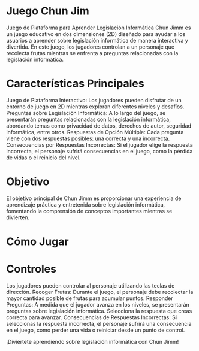 <h1> Juego Chun Jim</h1>
Juego de Plataforma para Aprender Legislación Informática
Chun Jimm es un juego educativo en dos dimensiones (2D) diseñado para ayudar a los usuarios a aprender sobre legislación informática de manera interactiva y divertida. En este juego, los jugadores controlan a un personaje que recolecta frutas mientras se enfrenta a preguntas relacionadas con la legislación informática.

<h1> Características Principales</h1> 
Juego de Plataforma Interactivo: Los jugadores pueden disfrutar de un entorno de juego en 2D mientras exploran diferentes niveles y desafíos.
Preguntas sobre Legislación Informática: A lo largo del juego, se presentarán preguntas relacionadas con la legislación informática, abordando temas como privacidad de datos, derechos de autor, seguridad informática, entre otros.
Respuestas de Opción Múltiple: Cada pregunta viene con dos respuestas posibles: una correcta y una incorrecta.
Consecuencias por Respuestas Incorrectas: Si el jugador elige la respuesta incorrecta, el personaje sufrirá consecuencias en el juego, como la pérdida de vidas o el reinicio del nivel.

<h1> Objetivo</h1>
El objetivo principal de Chun Jimm es proporcionar una experiencia de aprendizaje práctica y entretenida sobre legislación informática, fomentando la comprensión de conceptos importantes mientras se divierten.

<h1> Cómo Jugar</h1>
<h1>Controles</h1>
Los jugadores pueden controlar al personaje utilizando las teclas de dirección.
Recoger Frutas: Durante el juego, el personaje debe recolectar la mayor cantidad posible de frutas para acumular puntos.
Responder Preguntas: A medida que el jugador avanza en los niveles, se presentarán preguntas sobre legislación informática. Selecciona la respuesta que creas correcta para avanzar.
Consecuencias de Respuestas Incorrectas: Si seleccionas la respuesta incorrecta, el personaje sufrirá una consecuencia en el juego, como perder una vida o reiniciar desde un punto de control.

¡Diviértete aprendiendo sobre legislación informática con Chun Jimm!
